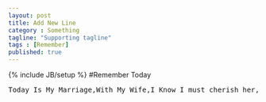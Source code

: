 ```yaml
---
layout: post
title: Add New Line
category : Something
tagline: "Supporting tagline"
tags : [Remember]
published: true
---
```

{% include JB/setup %}
#Remember Today

<pre class="prettyprint">
Today Is My Marriage,With My Wife,I Know I must cherish her,live our life.
</pre>